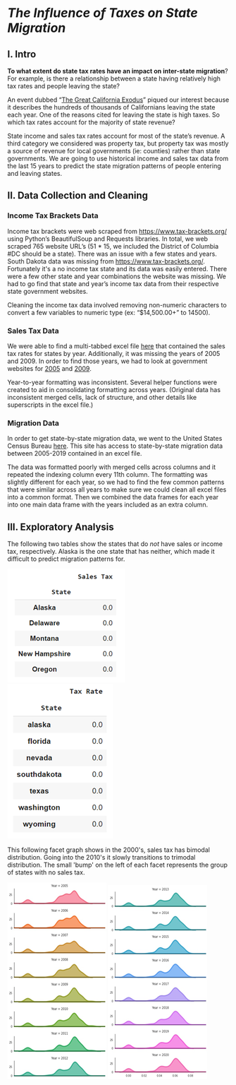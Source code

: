 # ***The Influence of Taxes on State Migration***


## **I.	Intro**

**To what extent do state tax rates have an impact on inter-state migration**? For example, is there a relationship between a state having relatively high tax rates and people leaving the state?

An event dubbed “[The Great California Exodus](https://www.wsj.com/video/series/journal-editorial-report/wsj-opinion-the-great-migration-out-of-california/AD5A0538-8173-450D-8893-93C5B02580DD)” piqued our interest because it describes the hundreds of thousands of Californians leaving the state each year. One of the reasons cited for leaving the state is high taxes. So which tax rates account for the majority of state revenue?

State income and sales tax rates account for most of the state’s revenue. A third category we considered was property tax, but property tax was mostly a source of revenue for local governments (ie: counties) rather than state governments. We are going to use historical income and sales tax data from the last 15 years to predict the state migration patterns of people entering and leaving states.


## **II. Data Collection and Cleaning**

### **Income Tax Brackets Data**

Income tax brackets were web scraped from https://www.tax-brackets.org/ using Python’s BeautifulSoup and Requests libraries. In total, we web scraped 765 website URL’s (51 * 15, we included the District of Columbia #DC should be a state). There was an issue with a few states and years. South Dakota data was missing from https://www.tax-brackets.org/. Fortunately it's a no income tax state and its data was easily entered. There were a few other state and year combinations the website was missing. We had to go find that state and year’s income tax data from their respective state government websites.

Cleaning the income tax data involved removing non-numeric characters to convert a few variables to numeric type (ex: “$14,500.00+” to 14500).

### **Sales Tax Data**

We were able to find a multi-tabbed excel file [here](https://www.taxpolicycenter.org/statistics/state-individual-income-tax-rates-2000-2020) that contained the sales tax rates for states by year. Additionally, it was missing the years of 2005 and 2009. In order to find those years, we had to look at government websites for [2005](https://govinfo.library.unt.edu/taxreformpanel/meetings/pdf/Salestax_04182005.pdf) and [2009](https://taxfoundation.org/updated-state-and-local-option-sales-tax/).

Year-to-year formatting was inconsistent. Several helper functions were created to aid in consolidating formatting across years. (Original data has inconsistent merged cells, lack of structure, and other details like superscripts in the excel file.)

### **Migration Data**

In order to get state-by-state migration data, we went to the United States Census Bureau [here](https://www.census.gov/data/tables/time-series/demo/geographic-mobility/state-to-state-migration.html). This site has access to state-by-state migration data between 2005-2019 contained in an excel file.

The data was formatted poorly with merged cells across columns and it repeated the indexing column every 11th column. The formatting was slightly different for each year, so we had to find the few common patterns that were similar across all years to make sure we could clean all excel files into a common format. Then we combined the data frames for each year into one main data frame with the years included as an extra column.


## **III.	Exploratory Analysis**

The following two tables show the states that do _not_ have sales or income tax, respectively. Alaska is the one state that has neither, which made it difficult to predict migration patterns for.

![](https://github.com/DeclanMolony/Data301_Final_Project/blob/main/Images/sales_tax_state.png?raw=true) ![](https://github.com/DeclanMolony/Data301_Final_Project/blob/main/Images/income_tax_state.png?raw=true)


This following facet graph shows in the 2000's, sales tax has bimodal distribution. Going into the 2010's it slowly transitions to trimodal distribution. The small 'bump' on the left of each facet represents the group of states with no sales tax.

![](https://github.com/DeclanMolony/Data301_Final_Project/blob/main/Images/facet1.png?raw=true) ![](https://github.com/DeclanMolony/Data301_Final_Project/blob/main/Images/facet2.png?raw=true)












